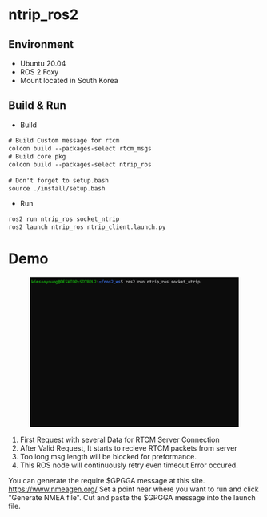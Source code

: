 # ntrip_ros2

## Environment

* Ubuntu 20.04 
* ROS 2 Foxy
* Mount located in South Korea

## Build & Run 

* Build

```
# Build Custom message for rtcm
colcon build --packages-select rtcm_msgs
# Build core pkg
colcon build --packages-select ntrip_ros

# Don't forget to setup.bash
source ./install/setup.bash
```

* Run

```
ros2 run ntrip_ros socket_ntrip
ros2 launch ntrip_ros ntrip_client.launch.py
```

# Demo

<p align="center">
    <img src="./Image/socket_ntrip.gif" height="300">
</p>

1. First Request with several Data for RTCM Server Connection
2. After Valid Request, It starts to recieve RTCM packets from server
3. Too long msg length will be blocked for preformance.
4. This ROS node will continuously retry even timeout Error occured. 

You can generate the require $GPGGA message at this site. https://www.nmeagen.org/ Set a point near where you want to run and click "Generate NMEA file". Cut and paste the $GPGGA message into the launch file.